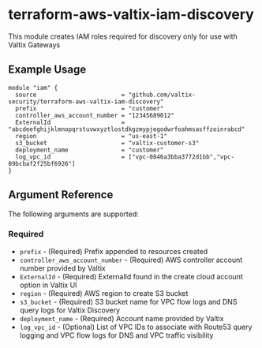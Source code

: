 # terraform-aws-valtix-iam-discovery
This module creates IAM roles required for discovery only for use with Valtix Gateways

## Example Usage
```hcl
module "iam" {
  source                        = "github.com/valtix-security/terraform-aws-valtix-iam-discovery"
  prefix                        = "customer"
  controller_aws_account_number = "12345689012"
  ExternalId                    = "abcdeefghijklmnopqrstuvwxyztlostdkgzmypjegodwrfoahmsasffzoinrabcd"
  region                        = "us-east-1"
  s3_bucket                     = "valtix-customer-s3"
  deployment_name               = "customer"
  log_vpc_id                    = ["vpc-0846a3bba3772d1bb","vpc-09bcbaf2f25bf6926"]
}
```

## Argument Reference

The following arguments are supported:
### Required
* `prefix` - (Required) Prefix appended to resources created
* `controller_aws_account_number` - (Required) AWS controller account number provided by Valtix
* `ExternalId` - (Required) ExternalId found in the create cloud account option in Valtix UI
* `region` - (Required) AWS region to create S3 bucket
* `s3_bucket` - (Required) S3 bucket name for VPC flow logs and DNS query logs for Valtix Discovery
* `deployment_name` - (Required) Account name provided by Valtix
* `log_vpc_id` - (Optional) List of VPC IDs to associate with Route53 query logging and VPC flow logs for DNS and VPC traffic visibility